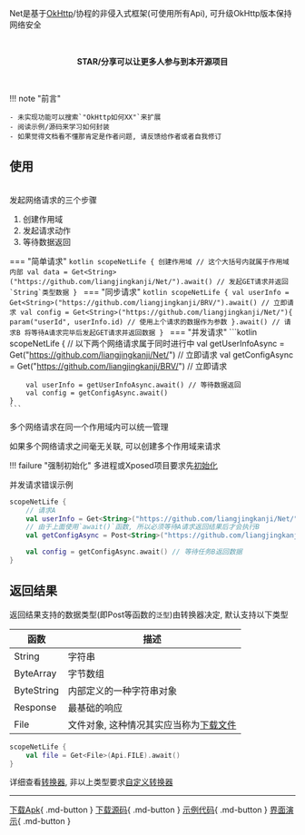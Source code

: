 Net是基于[OkHttp](https://github.com/square/okhttp)/协程的非侵入式框架(可使用所有Api), 可升级OkHttp版本保持网络安全

<br>
<p align="center"><strong>STAR/分享可以让更多人参与到本开源项目</strong></p>
<br>


!!! note "前言"

    - 未实现功能可以搜索`"OkHttp如何XX"`来扩展
    - 阅读示例/源码来学习如何封装
    - 如果觉得文档看不懂那肯定是作者问题, 请反馈给作者或者自我修订

## 使用

<br>
发起网络请求的三个步骤

1. 创建作用域
1. 发起请求动作
1. 等待数据返回

=== "简单请求"
    ```kotlin
    scopeNetLife { 创建作用域
        // 这个大括号内就属于作用域内部
        val data = Get<String>("https://github.com/liangjingkanji/Net/").await() // 发起GET请求并返回`String`类型数据
    }
    ```
=== "同步请求"
    ```kotlin
    scopeNetLife {
        val userInfo = Get<String>("https://github.com/liangjingkanji/BRV/").await() // 立即请求
            val config = Get<String>("https://github.com/liangjingkanji/Net/"){
            param("userId", userInfo.id) // 使用上个请求的数据作为参数
        }.await() // 请求B 将等待A请求完毕后发起GET请求并返回数据
    }
    ```
=== "并发请求"
    ```kotlin
    scopeNetLife {
        // 以下两个网络请求属于同时进行中
        val getUserInfoAsync = Get<String>("https://github.com/liangjingkanji/Net/") // 立即请求
        val getConfigAsync = Get<String>("https://github.com/liangjingkanji/BRV/") // 立即请求

        val userInfo = getUserInfoAsync.await() // 等待数据返回
        val config = getConfigAsync.await()
    }
    ```

多个网络请求在同一个作用域内可以统一管理

如果多个网络请求之间毫无关联, 可以创建多个作用域来请求

!!! failure "强制初始化"
    多进程或Xposed项目要求先[初始化](config.md#_1)

并发请求错误示例

```kotlin hl_lines="3"
scopeNetLife {
    // 请求A
    val userInfo = Get<String>("https://github.com/liangjingkanji/Net/").await()
    // 由于上面使用`await()`函数, 所以必须等待A请求返回结果后才会执行B
    val getConfigAsync = Post<String>("https://github.com/liangjingkanji/Net/")

    val config = getConfigAsync.await() // 等待任务B返回数据
}
```

## 返回结果

返回结果支持的数据类型(即Post等函数的`泛型`)由转换器决定, 默认支持以下类型

| 函数 | 描述 |
|-|-|
| String | 字符串 |
| ByteArray | 字节数组 |
| ByteString | 内部定义的一种字符串对象 |
| Response | 最基础的响应 |
| File | 文件对象, 这种情况其实应当称为[下载文件](download-file.md) |

```kotlin
scopeNetLife {
    val file = Get<File>(Api.FILE).await()
}
```

详细查看[转换器](converter.md), 非以上类型要求[自定义转换器](converter-customize.md)

---
[下载Apk](https://github.com/liangjingkanji/Net/releases/latest/download/net-sample.apk){ .md-button }
[下载源码](https://github.com/liangjingkanji/Net.git){ .md-button }
[示例代码](https://github1s.com/liangjingkanji/Net/blob/HEAD/sample/src/main/java/com/drake/net/sample/ui/fragment/RequestMethodFragment.kt){ .md-button }
[界面演示](https://github.com/liangjingkanji/BRV){ .md-button }
